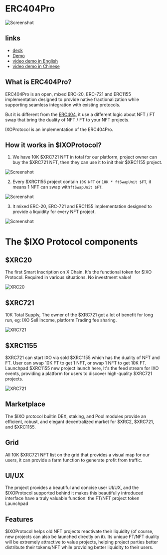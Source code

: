 # ERC404Pro 

![Screenshot](./screenshot.png)

## links

* [deck](./ixo-protocol.pdf)
* [Demo](https://www.rwa-wallet.com/ixo/)
* [video demo in English](https://youtu.be/oU67kkgCCgE)
* [video demo in Chinese](https://youtu.be/5zubd3AFAfc)

## What is ERC404Pro?

ERC404Pro is an open, mixed ERC-20, ERC-721 and ERC1155 implementation designed to provide native fractionalization while supporting seamless integration with existing protocols.

But it is different from the [ERC404](https://github.com/Pandora-Labs-Org/erc404), it use a different logic about NFT / FT swap that bring the duality of NFT / FT to your NFT projects.

IXOProtocol is an implementation of the ERC404Pro.

## How it works in $IXOProtocol?

1. We have 10K $XRC721 NFT in total for our platform, project owner can buy the $XRC721 NFT, then they can use it to init their $XRC1155 project.

![Screenshot](./xrc721.png)

2. Every $XRC1155 project contain `10K NFT` or `10K * ftSwapUnit $FT`, it means 1 NFT can swap with`ftSwapUnit $FT`.

![Screenshot](./xrc1155.png)

3. It mixed ERC-20, ERC-721 and ERC1155 implementation designed to provide a liquidity for every NFT project.

![Screenshot](./mixed-EIP.png)

# The $IXO Protocol components

## $XRC20

The first Smart Inscription on X Chain. It's the functional token for $IXO Protocol. Required in various situations. No investment value!

![XRC20](./screenshots/xrc20.png)

## $XRC721

10K Total Supply, The owner of the $XRC721 got a lot of benefit for long run, eg: IXO Sell Income, platform Trading fee sharing.

![XRC721](./screenshots/xrc721.png)

## $XRC1155

$XRC721 can start IXO via sold $XRC1155 which has the duality of NFT and FT. User can swap 10K FT to get 1 NFT, or swap 1 NFT to get 10K FT.
Launchpad $XRC1155 new project launch here, It's the feed stream for IXO events, providing a platform for users to discover high-quality $XRC721 projects.

![XRC721](./screenshots/project-list.png)

## Marketplace

The $IXO protocol builtin DEX, staking, and Pool modules provide an efficient, robust, and elegant decentralized market for $XRC2, $XRC721, and $XRC1155.

## Grid

All 10K $XRC721 NFT list on the grid that provides a visual map for our users, it can provide a farm function to generate profit from traffic.

## UI/UX

The project provides a beautiful and concise user UI/UX, and the $IXOProtocol supported behind it makes this beautifully introduced interface have a truly valuable function: the FT/NFT project token Launchpad

## Features

$IXOProtocol helps old NFT projects reactivate their liquidity (of course, new projects can also be launched directly on it).
Its unique FT/NFT duality will be extremely attractive to value projects, helping project parties better distribute their tokens/NFT while providing better liquidity to their users.
